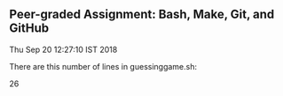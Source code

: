 ## Peer-graded Assignment: Bash, Make, Git, and GitHub 

Thu Sep 20 12:27:10 IST 2018

There are this number of lines in guessinggame.sh: 

26
